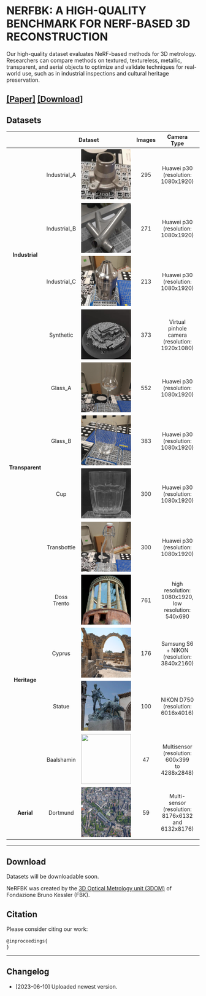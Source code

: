 # NERFBK: A HIGH-QUALITY BENCHMARK FOR NERF-BASED 3D RECONSTRUCTION
Our high-quality dataset evaluates NeRF-based methods for 3D metrology. Researchers can compare methods on textured, textureless, metallic, transparent, and aerial objects to optimize and validate techniques for real-world use, such as in industrial inspections and cultural heritage preservation.


[**[Paper]**]() [**[Download]**](#Download) 
---

## <a name="Datasets"></a> Datasets
<div style=”text-align: center;”>
  <table   style=”margin: auto；” width=’60%’>
  <thead>
    <tr>
      <th  width="10%"></th>
      <th colspan="2",  width="40%">Dataset</th>
      <th  width="10%">Images</th>
      <th  width="10%">Camera Type</th>
      <th  width="10%">approx size(cm)</th>
      <th  width="20%">Description</th>
    </tr>
  </thead>
  <tbody>
    <tr>
      <td rowspan="4",  align="center" ><strong>Industrial</td>
      <td align="center">Industrial_A</td>
      <td align="center"><img src="./pictures/Industrial/Industrial_A.png" height="130" width="130"></td>
      <td align="center">295</td>
      <td align="center">Huawei p30 (resolution:<br>1080x1920)</td>
      <td align="center">5x5x4</td>
      <td align="center">Textureless<br>Small and complex<br>Reflective<br>Two acquisitions<br>Ground truth<br>Video</td>
    </tr>
    <tr>
      <td align="center">Industrial_B</td>
      <td align="center"><img src="./pictures/Industrial/Industrial_B.png" height="130" width="130"> </td>
      <td align="center">271</td>
      <td align="center">Huawei p30 (resolution:<br>1080x1920)</td>
      <td align="center">15x12x4</td>
      <td align="center">Textureless<br>complex<br>Reflective<br>Ground truth<br>Video</td>
    </tr>
    <tr>
      <td align="center">Industrial_C</td>
      <td align="center"><img src="./pictures/Industrial/Industrial_C.png" height="130" width="130"> </td>
      <td align="center">213</td>
      <td align="center">Huawei p30 (resolution:<br>1080x1920)</td>
      <td align="center">7x7x14</td>
      <td align="center">Textureless<br>complex<br>Reflective<br>Ground truth<br>Video</td>
    </tr>
    <tr>
      <td align="center">Synthetic</td>
      <td align="center"><img src="./pictures/Industrial/Synthetic.png" height="130" width="130"> </td>
      <td align="center">373</td>
      <td align="center">Virtual pinhole camera (resolution:<br>1920x1080)</td>
      <td align="center">11x11x2</td>
      <td align="center">Well-textured<br>complex<br>Ground truth<br>Video</td>
    </tr>
    <tr>
      <td rowspan="4" align="center"><strong>Transparent</td>
      <td align="center">Glass_A</td>
      <td align="center"><img src="./pictures/Transparent/Glass_A.png" height="130" width="130"> </td>
      <td align="center">552</td>
      <td align="center">Huawei p30 (resolution:<br>1080x1920)</td>
      <td align="center">5x5x25</td>
      <td align="center">Complex shape<br>Highly refractive<br>Ground truth<br>Video</td>
    </tr>
    <tr>
      <td align="center">Glass_B</td>
      <td align="center"><img src="./pictures/Transparent/Glass_B.png" height="130" width="130"> </td>
      <td align="center">383</td>
      <td align="center">Huawei p30 (resolution:<br>1080x1920)</td>
      <td align="center">6x6x10</td>
      <td align="center">Complex shape<br>Highly refractive<br>Ground truth<br>Video</td>
    </tr>
    <tr>
      <td align="center">Cup</td>
      <td align="center"><img src="./pictures/Transparent/Cup.png" height="130" width="130"> </td>
      <td align="center">300</td>
      <td align="center">Huawei p30 (resolution:<br>1080x1920)</td>
      <td align="center">8x8x10</td>
      <td align="center">Complex shape<br>Highly refractive<br>Ground truth<br>Video</td>
    </tr>
    <tr>
      <td align="center">Transbottle</td>
      <td align="center"><img src="./pictures/Transparent/Transbottle.png" height="130" width="130"> </td>
      <td align="center">300</td>
      <td align="center">Huawei p30 (resolution:<br>1080x1920)</td>
      <td align="center">6x6x30</td>
      <td align="center">Complex shape<br>Highly refractive<br>Ground truth<br>Video</td>
    </tr>
    <tr>
      <td rowspan="4" align="center"><strong>Heritage</td>
      <td align="center">Doss Trento</td>
      <td align="center"><img src="./pictures/Heritage/Doss Trento.png" height="130" width="130"> </td>
      <td align="center">761</td>
      <td align="center">high resolution:<br>1080x1920,<br> low resolution:<br>540x690</td>
      <td align="center"></td>
      <td align="center">Outdoor large scale<br>Dense images<br>Ground truth</td>
    </tr>
    <tr>
      <td align="center">Cyprus</td>
      <td align="center"><img src="./pictures/Heritage/Cyprus.png" height="130" width="130"> </td>
      <td align="center">176</td>
      <td align="center">Samsung S6
+ NIKON (resolution:<br>3840x2160)</td>
      <td align="center"></td>
      <td align="center">Outdoor large scale<br>Sparse images<br>Ground truth</td>
    </tr>
    <tr>
      <td align="center">Statue</td>
      <td align="center"><img src="./pictures/Heritage/Statue.png" height="130" width="130"> </td>
      <td align="center">100</td>
      <td align="center">NIKON D750 (resolution:<br>6016x4016)</td>
      <td align="center"></td>
      <td align="center">Outdoor large scale<br>Two cameras<br>Sparse images<br>Ground truth</td>
    </tr>
    <tr>
      <td align="center">Baalshamin</td>
      <td align="center"><img src="./pictures/Heritage/Baalshamin.png" height="130" width="130"> </td>
      <td align="center">47</td>
      <td align="center">Multisensor (resolution:<br>600x399 <br>to <br>4288x2848)</td>
      <td align="center">500x1500</td>
      <td align="center">Multisensor<br>Lost object<br>Suboptimal baseline<br>Unconstrained dataset</td>
    </tr>
    <tr>
      <td align="center"><strong>Aerial</td>
      <td align="center">Dortmund</td>
      <td align="center"><img src="./pictures/Aerial/aerial.png" height="130" width="130"> </td>
      <td align="center">59</td>
      <td align="center">Multi-sensor (resolution:<br>8176x6132 <br>and <br>6132x8176)</td>
      <td align="center">City scale</td>
      <td align="center">Outdoor large scale<br>Five sensors<br>Sparse images<br>Ground truth</td>
    </tr>
  </tbody>
  </table>
</div>

---
## <a name="download"></a> Download

Datasets will be downloadable soon. 

NeRFBK was created by the [3D Optical Metrology unit (3DOM)](https://3dom.fbk.eu/) of Fondazione Bruno Kessler (FBK).
## Citation

Please consider citing our work:

    @inproceedings{
    }

---
## <a name="changelog"></a> Changelog 
* [2023-06-10] Uploaded newest version.

